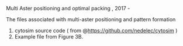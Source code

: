 Multi Aster positioning and optimal packing , 2017 -

The files associated with multi-aster positioning and pattern formation
1. cytosim source code ( from @https://github.com/nedelec/cytosim )
2. Example file from Figure 3B.

